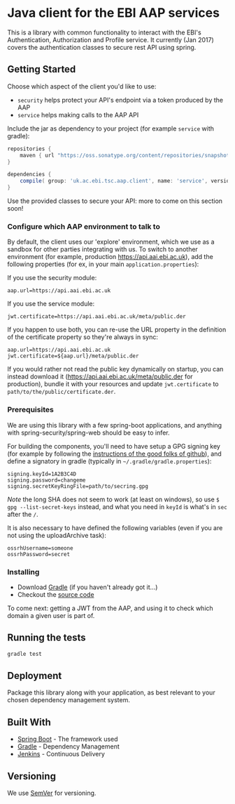 # Java client for the EBI AAP services

This is a library with common functionality to interact with the EBI's Authentication, Authorization
and Profile service. It currently (Jan 2017) covers the authentication classes to secure rest API
using spring.

## Getting Started

Choose which aspect of the client you'd like to use:
- `security` helps protect your API's endpoint via a token produced by the AAP
- `service` helps making calls to the AAP API


Include the jar as dependency to your project (for example `service` with gradle):

```groovy
repositories {
	maven { url "https://oss.sonatype.org/content/repositories/snapshots" }
}

dependencies {
	compile( group: 'uk.ac.ebi.tsc.aap.client', name: 'service', version: '1.0.6-SNAPSHOT')
}
```

Use the provided classes to secure your API: more to come on this section soon!

### Configure which AAP environment to talk to

By default, the client uses our 'explore' environment, which we use as a sandbox for other parties integrating with us.
To switch to another environment (for example, production https://api.aai.ebi.ac.uk), add the following properties 
(for ex, in your main `application.properties`):

If you use the security module:
```properties
aap.url=https://api.aai.ebi.ac.uk
```
If you use the service module:
```properties
jwt.certificate=https://api.aai.ebi.ac.uk/meta/public.der
```

If you happen to use both, you can re-use the URL property in the definition of the certificate property so they're 
always in sync:
```properties
aap.url=https://api.aai.ebi.ac.uk
jwt.certificate=${aap.url}/meta/public.der
```

If you would rather not read the public key dynamically on startup, you can instead download it 
(https://api.aai.ebi.ac.uk/meta/public.der for production), bundle it with your resources and update `jwt.certificate` 
to `path/to/the/public/certificate.der`.

### Prerequisites

We are using this library with a few spring-boot applications, and anything with spring-security/spring-web
should be easy to infer.

For building the components, you'll need to have setup a GPG signing key (for example by following the [instructions of
the good folks of github](https://help.github.com/articles/generating-a-new-gpg-key/#generating-a-gpg-key)), and define
a signatory in gradle (typically in `~/.gradle/gradle.properties`):
```properties
signing.keyId=1A2B3C4D
signing.password=changeme
signing.secretKeyRingFile=path/to/secring.gpg
```
*Note* the long SHA does not seem to work (at least on windows), so use  `$ gpg --list-secret-keys` instead, and what you need in `keyId` is what's in `sec` after the `/`.

It is also necessary to have defined the following variables (even if you are not using the uploadArchive task):
```properties
ossrhUsername=someone
ossrhPassword=secret
```

### Installing

* Download [Gradle](https://gradle.org/gradle-download/) (if you haven't already got it...)
* Checkout the [source code](https://github.com/EMBL-EBI-TSI/aap-client-java.git)

To come next: getting a JWT from the AAP, and using it to check which domain a given user is part of.

## Running the tests

```bash
gradle test
```

## Deployment

Package this library along with your application, as best relevant to your chosen dependency management system.

## Built With

* [Spring Boot](https://projects.spring.io/spring-boot/) - The framework used
* [Gradle](https://gradle.org) - Dependency Management
* [Jenkins](https://jenkins.io/) - Continuous Delivery

## Versioning

We use [SemVer](http://semver.org/) for versioning.

